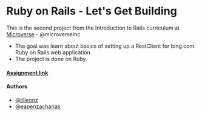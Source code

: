 # Ruby on Rails - Let's Get Building

This is the second project from the Introduction to Rails curriculum at [Microverse](https://www.microverse.org/) - @microverseinc
* The goal was learn about basics of setting up a RestClient for bing.com. Ruby on Rails web application
* The project is done on Ruby.

#### [Assignment link](https://www.theodinproject.com/courses/ruby-on-rails/lessons/let-s-get-building)  

#### Authors

* [@lilleonz](https://github.com/lilleonz)
* [@eapenzacharias](https://github.com/eapenzacharias)
